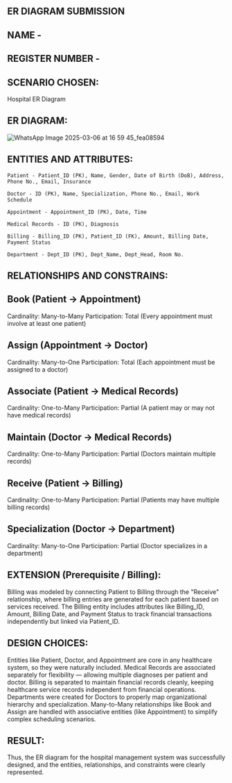 ## ER DIAGRAM SUBMISSION 
## NAME - 
## REGISTER NUMBER - 

## SCENARIO CHOSEN:
Hospital ER Diagram

## ER DIAGRAM:
![WhatsApp Image 2025-03-06 at 16 59 45_fea08594](https://github.com/user-attachments/assets/2af6ff0b-07af-45e2-a8dd-4d098165f658)

## ENTITIES AND ATTRIBUTES:
~~~
Patient - Patient_ID (PK), Name, Gender, Date of Birth (DoB), Address, Phone No., Email, Insurance

Doctor - ID (PK), Name, Specialization, Phone No., Email, Work Schedule

Appointment - Appointment_ID (PK), Date, Time

Medical Records - ID (PK), Diagnosis

Billing - Billing_ID (PK), Patient_ID (FK), Amount, Billing Date, Payment Status

Department - Dept_ID (PK), Dept_Name, Dept_Head, Room No.
~~~
## RELATIONSHIPS AND CONSTRAINS:

## Book (Patient → Appointment)
Cardinality: Many-to-Many
Participation: Total (Every appointment must involve at least one patient)

## Assign (Appointment → Doctor)
Cardinality: Many-to-One
Participation: Total (Each appointment must be assigned to a doctor)

## Associate (Patient → Medical Records)
Cardinality: One-to-Many
Participation: Partial (A patient may or may not have medical records)

## Maintain (Doctor → Medical Records)
Cardinality: One-to-Many
Participation: Partial (Doctors maintain multiple records)

## Receive (Patient → Billing)
Cardinality: One-to-Many
Participation: Partial (Patients may have multiple billing records)

## Specialization (Doctor → Department)
Cardinality: Many-to-One
Participation: Partial (Doctor specializes in a department)

## EXTENSION (Prerequisite / Billing):

Billing was modeled by connecting Patient to Billing through the "Receive" relationship, where billing entries are generated for each patient based on services received. The Billing entity includes attributes like Billing_ID, Amount, Billing Date, and Payment Status to track financial transactions independently but linked via Patient_ID.

## DESIGN CHOICES:

Entities like Patient, Doctor, and Appointment are core in any healthcare system, so they were naturally included.
Medical Records are associated separately for flexibility — allowing multiple diagnoses per patient and doctor.
Billing is separated to maintain financial records cleanly, keeping healthcare service records independent from financial operations.
Departments were created for Doctors to properly map organizational hierarchy and specialization.
Many-to-Many relationships like Book and Assign are handled with associative entities (like Appointment) to simplify complex scheduling scenarios.

## RESULT:
Thus, the ER diagram for the hospital management system was successfully designed, and the entities, relationships, and constraints were clearly represented.
